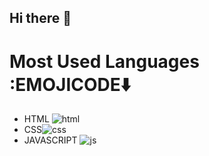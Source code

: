 ## Hi there 👋

<!--
**Ebotcodes/Ebotcodes** is a ✨ _special_ ✨ repository because its `README.md` (this file) appears on your GitHub profile.

Here are some ideas to get you started:

- 🔭 I’m currently working on ...
- 🌱 I’m currently learning ...
- 👯 I’m looking to collaborate on ...
- 🤔 I’m looking for help with ...
- 💬 Ask me about ...
- 📫 How to reach me: ...
- 😄 Pronouns: ...
- ⚡ Fun fact: ...
-->
# Most Used Languages :EMOJICODE⬇️
- HTML ![html](https://github.com/Ebotcodes/Ebotcodes/assets/97318117/6aaf424f-18a9-404a-bddd-6c3ce5cc7169)
- CSS![css](https://github.com/Ebotcodes/Ebotcodes/assets/97318117/f7941a7d-5a3c-43e0-a0bc-0e2be0aa29c5)
- JAVASCRIPT ![js](https://github.com/Ebotcodes/Ebotcodes/assets/97318117/887b8957-6171-4b42-b30e-0d7214e47276)
